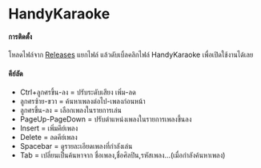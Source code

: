 # HandyKaraoke

#### การติดตั้ง
  โหลดไฟล์จาก [Releases](https://github.com/pie62/HandyKaraoke/releases) แยกไฟล์ แล้วดับเบิ้ลคลิกไฟล์ HandyKaraoke เพื่อเปิดใช้งานได้เลย
  
#### คีย์ลัด
  * Ctrl+ลูกศรขึ้น-ลง   =   ปรับระดับเสียง เพิ่ม-ลด
  * ลูกศรซ้าย-ขวา   =   ค้นหาเพลงต่อไป-เพลงก่อนหน้า
  * ลูกศรขึ้น-ลง    =   เลือกเพลงในรายการเล่น
  * PageUp-PageDown   =   ปรับตำแหน่งเพลงในรายการเพลงขึ้นลง
  * Insert    =   เพิ่มคีย์เพลง
  * Delete    =   ลดคีย์เพลง
  * Spacebar    =   ดูรายละเอียดเพลงที่กำลังเล่น
  * Tab   =   เปลี่ยนเป็นค้นหาจาก ชื่อเพลง,ชื่อศิลปิน,รหัสเพลง...(เมื่อกำลังค้นหาเพลง)
